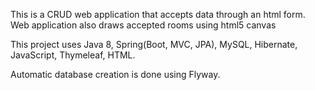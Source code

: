 This is a CRUD web application that accepts data through an html form. Web application also
draws accepted rooms using html5 canvas

This project uses Java 8, Spring(Boot, MVC, JPA), MySQL, Hibernate, JavaScript, Thymeleaf, HTML. 

Automatic database creation is done using Flyway.
